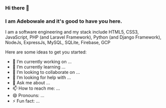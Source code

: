### Hi there 👋
### I am Adebowale and it's good to have you here.
<!--
**amadebusuyi/amadebusuyi** is a ✨ _special_ ✨ repository because its `README.md` (this file) appears on your GitHub profile.
-->
I am a software engineering and my stack include HTML5, CSS3, JavaScript, PHP (and Laravel Framework), Python (and Django Framework), NodeJs, ExpressJs, MySQL, SQLite, Firebase, GCP

Here are some ideas to get you started:

- 🔭 I’m currently working on ...
- 🌱 I’m currently learning ...
- 👯 I’m looking to collaborate on ...
- 🤔 I’m looking for help with ...
- 💬 Ask me about ...
- 📫 How to reach me: ...
- 😄 Pronouns: ...
- ⚡ Fun fact: ...


